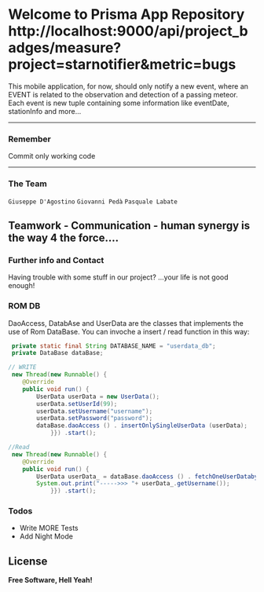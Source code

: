 # Welcome to Prisma App Repository http://localhost:9000/api/project_badges/measure?project=starnotifier&metric=bugs

This mobile application, for now, should only notify a new event, where an EVENT is related to the observation and detection of a passing meteor.
Each event is new tuple containing some information like eventDate, stationInfo and more...

-------------------------------

### Remember

Commit only working code

-------------------------------

### The Team

 `Giuseppe D'Agostino` `Giovanni Pedà` `Pasquale Labate`
 
 Teamwork - Communication - human synergy is the way 4 the force....
--------------------------------

### Further info and Contact

Having trouble with some stuff in our project? ...your life is not good enough! 

### ROM DB
DaoAccess, DatabAse and UserData are the classes that implements the use of Rom DataBase.
You can invoche a insert / read function in this way:
```java
 private static final String DATABASE_NAME = "userdata_db";
 private DataBase dataBase;

// WRITE
 new Thread(new Runnable() {
    @Override
    public void run() {
        UserData userData = new UserData();
        userData.setUserId(99);
        userData.setUsername("username");
        userData.setPassword("password");
        dataBase.daoAccess () . insertOnlySingleUserData (userData);
            }}) .start();

//Read
 new Thread(new Runnable() {
    @Override
    public void run() {
        UserData userData_ = dataBase.daoAccess () . fetchOneUserDatabyUserId (99);
        System.out.print("----->>> "+ userData_.getUsername());
            }}) .start();
```

### Todos

 - Write MORE Tests
 - Add Night Mode

 
License
----

**Free Software, Hell Yeah!**
